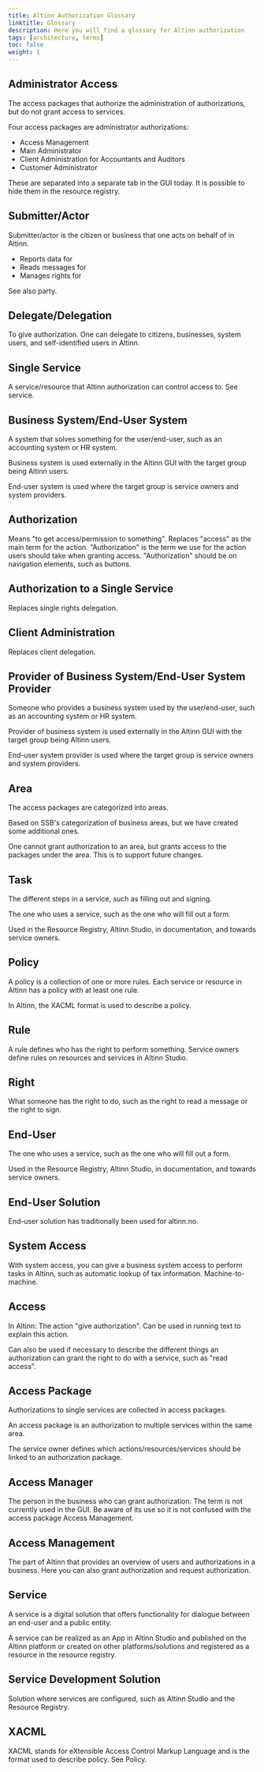 ```yaml
---
title: Altinn Authorization Glossary
linktitle: Glossary
description: Here you will find a glossary for Altinn authorization
tags: [architecture, terms]
toc: false
weight: 1
---
```


## Administrator Access

The access packages that authorize the administration of authorizations, but do not grant access to services.

Four access packages are administrator authorizations:

- Access Management
- Main Administrator
- Client Administration for Accountants and Auditors
- Customer Administrator

These are separated into a separate tab in the GUI today. It is possible to hide them in the resource registry.

## Submitter/Actor

Submitter/actor is the citizen or business that one acts on behalf of in Altinn.

- Reports data for
- Reads messages for
- Manages rights for

See also party.

## Delegate/Delegation

To give authorization. One can delegate to citizens, businesses, system users, and self-identified users in Altinn.

## Single Service

A service/resource that Altinn authorization can control access to. See service.

## Business System/End-User System

A system that solves something for the user/end-user, such as an accounting system or HR system.

Business system is used externally in the Altinn GUI with the target group being Altinn users.

End-user system is used where the target group is service owners and system providers.

## Authorization

Means "to get access/permission to something". Replaces "access" as the main term for the action. "Authorization" is the term we use for the action users should take when granting access. "Authorization" should be on navigation elements, such as buttons.

## Authorization to a Single Service

Replaces single rights delegation.

## Client Administration

Replaces client delegation.

## Provider of Business System/End-User System Provider

Someone who provides a business system used by the user/end-user, such as an accounting system or HR system.

Provider of business system is used externally in the Altinn GUI with the target group being Altinn users.

End-user system provider is used where the target group is service owners and system providers.

## Area

The access packages are categorized into areas.

Based on SSB's categorization of business areas, but we have created some additional ones.

One cannot grant authorization to an area, but grants access to the packages under the area. This is to support future changes.

## Task

The different steps in a service, such as filling out and signing.

The one who uses a service, such as the one who will fill out a form.

Used in the Resource Registry, Altinn Studio, in documentation, and towards service owners.

## Policy

A policy is a collection of one or more rules. Each service or resource in Altinn has a policy with at least one rule.

In Altinn, the XACML format is used to describe a policy.

## Rule

A rule defines who has the right to perform something. Service owners define rules on resources and services in Altinn Studio.

## Right

What someone has the right to do, such as the right to read a message or the right to sign.

## End-User

The one who uses a service, such as the one who will fill out a form.

Used in the Resource Registry, Altinn Studio, in documentation, and towards service owners.

## End-User Solution

End-user solution has traditionally been used for altinn.no.

## System Access

With system access, you can give a business system access to perform tasks in Altinn, such as automatic lookup of tax information. Machine-to-machine.

## Access

In Altinn: The action "give authorization". Can be used in running text to explain this action.

Can also be used if necessary to describe the different things an authorization can grant the right to do with a service, such as "read access".

## Access Package

Authorizations to single services are collected in access packages.

An access package is an authorization to multiple services within the same area.

The service owner defines which actions/resources/services should be linked to an authorization package.

## Access Manager

The person in the business who can grant authorization. The term is not currently used in the GUI. Be aware of its use so it is not confused with the access package Access Management.

## Access Management

The part of Altinn that provides an overview of users and authorizations in a business. Here you can also grant authorization and request authorization.

## Service

A service is a digital solution that offers functionality for dialogue between an end-user and a public entity.

A service can be realized as an App in Altinn Studio and published on the Altinn platform or created on other platforms/solutions and registered as a resource in the resource registry.

## Service Development Solution

Solution where services are configured, such as Altinn Studio and the Resource Registry.

## XACML

XACML stands for eXtensible Access Control Markup Language and is the format used to describe policy. See Policy.
